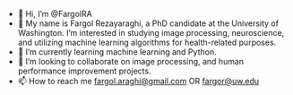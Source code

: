 - 👋 Hi, I’m @FargolRA
- 👀 My name is Fargol Rezayaraghi, a PhD candidate at the University of Washington. I’m interested in studying image processing, neuroscience, and utilizing machine learning algorithms for health-related purposes.
- 🌱 I’m currently learning machine learning and Python.
- 💞️ I’m looking to collaborate on image processing, and human performance improvement projects. 
- 📫 How to reach me fargol.araghi@gmail.com OR fargor@uw.edu

<!---
FargolRA/FargolRA is a ✨ special ✨ repository because its `README.md` (this file) appears on your GitHub profile.
You can click the Preview link to take a look at your changes.
--->
